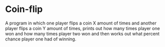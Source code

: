 Coin-flip
========= 
A program in which one player flips a coin X amount of times and another player flips a coin Y amount of times,
prints out how many times player one won and how many times player two won and then works out what percent chance
player one had of winning.
